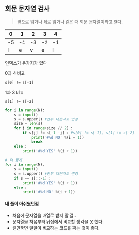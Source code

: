 ## 회문 문자열 검사

> 앞으로 읽거나 뒤로 읽거나 같은 때 회문 문자열이라고 한다.



| 0    | 1    | 2    | 3    | 4    |
| ---- | ---- | ---- | ---- | ---- |
| -5   | -4   | -3   | -2   | -1   |
| l    | e    | v    | e    | l    |

인덱스가 두가지가 있다

0과 4 비교

```
s[0] != s[-1]
```

1과 3 비교

```
s[1] != s[-2]
```

```python
for i in range(N):
    s = input()
    s = s.upper() #전부 대문자로 변경
    size = len(s)
    for j in range(size // 2) :
        if s[j] != s[-1 -j] : #s[0] != s[-1], s[1] != s[-2]
            print('#%d NO' %(i + 1))
            break
    else :
        print('#%d YES' %(i + 1))
        
# 더 짧게
for i in range(N):
    s = input()
    s = s.upper() #전부 대문자로 변경
    if s == s[::-1] :
        print('#%d YES' %(i + 1))
    else :
        print('#%d NO' %(i + 1))
```



#### 내 풀이 아쉬웠던점

* 처음에 문자열을 배열로 받지 말 걸..
* 문자열을 처음부터 뒤집에서 비교할 생각을 못 했다.
* 웬만하면 일일이 비교하는 코드를 짜는 것이 좋다.

